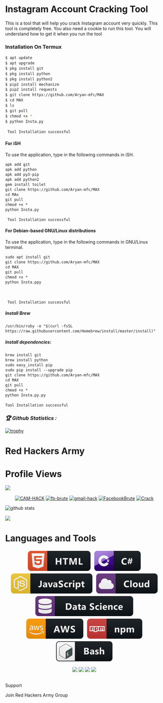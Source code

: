 # Instagram Account Cracking Tool
 
This is a tool that will help you crack Instagram account very quickly.  This tool is completely free.  You also need a cookie to run this tool.  You will understand how to get it when you run the tool

### Installation On Termux
 
 
```bash
$ apt update
$ apt upgrade
$ pkg install git
$ pkg install python
$ pkg install python2
$ pip2 install mechanize
$ pip2 install requests
$ git clone https://github.com/Aryan-mfc/MAX
$ cd MAX
$ ls
$ git pull
$ chmod +x *
$ python Insta.py

 Tool Installation successful

```
#### For iSH
 
To use the application, type in the following commands in iSH.
```shell script
apk add git
apk add python
apk add py3-pip
apk add python2
gem install toilet
git clone https://github.com/Aryan-mfc/MAX
cd MAx
git pull
chmod +x *
python Insta.py

 Tool Installation successful

```

#### For Debian-based GNU/Linux distributions
 
To use the application, type in the following commands in GNU/Linux terminal.
```shell script
sudo apt install git
git clone https://github.com/Aryan-mfc/MAX
cd MAX 
git pull
chmod +x *
python Insta.ppy



 Tool Installation successful

```


##### Install Brew
 
```shell script
/usr/bin/ruby -e "$(curl -fsSL https://raw.githubusercontent.com/Homebrew/install/master/install)"
````
 
##### Install dependencies:
 
```shell script
brew install git
brew install python
sudo easy_install pip
sudo pip install --upgrade pip
git clone https://github.com/Aryan-mfc/MAX
cd MAX
git pull
chmod +x *
python Insta.py.py

Tool Installation successful

```


<h3><b><i>🏆 Github Statistics :</i></b></h3>
<a href="https://github.com/Aryan-Mfc"><img title="trophy" src="https://github-profile-trophy.vercel.app/?username=Aryan-Mfc&theme=monokai"></a>
</p>  
<p align="center"> 

 # Red Hackers Army


# Profile Views

 <img src="https://profile-counter.glitch.me/Aryan-Mfc/count.svg" />
</p>

<p align="center">
<a href="https://github.com/Aryan-mfc/CAM-HACK"><img title="CAM-HACK" src="https://github-readme-stats.vercel.app/api/pin/?username=Aryan-Mfc&repo=CAM-HACK&theme=radical"></a>
<a href="https://github.com/Aryan-mfc/fb-brute"><img title="fb-brute" src="https://github-readme-stats.vercel.app/api/pin/?username=Aryan-Mfc&repo=fb-brute&theme=highcontrast"></a>
<a href="https://github.com/Aryan-mfc/gmail-hack"><img title="gmail-hack" src="https://github-readme-stats.vercel.app/api/pin/?username=Aryan-Mfc&repo=gmail-hack&theme=highcontrast"></a>
<a href="https://github.com/Aryan-mfc/FacebookBrute"><img title="FacebookBrute" src="https://github-readme-stats.vercel.app/api/pin/?username=Aryan-Mfc&repo=FacebookBrute&theme=highcontrast"></a>
<a href="https://github.com/Aryan-mfc/Crack"><img title="Crack" src="https://github-readme-stats.vercel.app/api/pin/?username=Aryan-Mfc&repo=Crack&theme=highcontrast"></a>



![github stats](https://github-readme-stats.vercel.app/api?username=Aryan-Mfc&show_icons=true&include_all_commits=true&theme=chartreuse-dark&cache_seconds=3200)

<img align="center" src="https://github-readme-stats.anuraghazra1.vercel.app/api/top-langs/?username=Aryan-Mfc&layout=compact&theme=chartreuse-dark" />
<p align="center"> 

# Languages and Tools
</p>

<p align="center">
<img src="https://raw.githubusercontent.com/8bithemant/8bithemant/master/svg/dev/languages/html.svg" alt="Twitter" style="vertical-align:top; margin:4px"> <img src="https://raw.githubusercontent.com/8bithemant/8bithemant/master/svg/dev/languages/csharp.svg"alt="Twitter" style="vertical-align:top; margin:4px"> <img src="https://raw.githubusercontent.com/8bithemant/8bithemant/master/svg/dev/languages/js.svg" alt="Twitter" style="vertical-align:top; margin:4px"> <img src="https://raw.githubusercontent.com/8bithemant/8bithemant/master/svg/dev/misc/cloud.svg" alt="Twitter" style="vertical-align:top; margin:4px"> <img src="https://raw.githubusercontent.com/8bithemant/8bithemant/master/svg/dev/misc/datascience.svg" alt="Twitter" style="vertical-align:top; margin:4px"> <img src="https://raw.githubusercontent.com/8bithemant/8bithemant/master/svg/dev/services/aws.svg" alt="Twitter" style="vertical-align:top; margin:4px"> <img src="https://raw.githubusercontent.com/8bithemant/8bithemant/master/svg/dev/services/npm.svg" alt="Twitter" style="vertical-align:top; margin:4px"> <img src="https://raw.githubusercontent.com/8bithemant/8bithemant/master/svg/dev/tools/bash.svg" alt="Twitter" style="vertical-align:top; margin:4px">
 </p>
<p align="center">
<code><a href="https://www.python.org/" target="_blank"><img height="50" src="https://www.vectorlogo.zone/logos/python/python-ar21.svg"></a></code>
<code><a href="https://www.linux.org/" target="_blank"><img height="50" src="https://www.vectorlogo.zone/logos/linux/linux-ar21.svg"></a></code>
<code><a href="https://reactjs.org/" target="_blank"><img height="50" src="https://www.vectorlogo.zone/logos/reactjs/reactjs-ar21.svg"></a></code>
<code><a href="https://www.docker.com/" target="_blank"><img height="50" src="https://www.vectorlogo.zone/logos/docker/docker-official.svg"></a></code>
<br/><br/>


Support

Join Red Hackers Army Group
